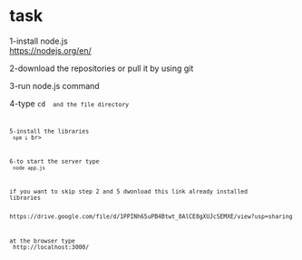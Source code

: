 # task
1-install node.js<br>
https://nodejs.org/en/  <br>

2-download the repositories or pull it by using git<br>

3-run node.js command 

4-type <code>cd <code> and the file directory <br> 
  
5-install the libraries <br>
<code>npm i</code> br>

6-to start the server type<br>
<code>node app.js</code> <br>

if you want to skip step 2 and 5 dwonload this link
already installed libraries <br>
<link>https://drive.google.com/file/d/1PPINh65uPB4Btwt_8AlCE8gXUJcSEMXE/view?usp=sharing<link> <br>




at the browser type <br>
http://localhost:3000/
